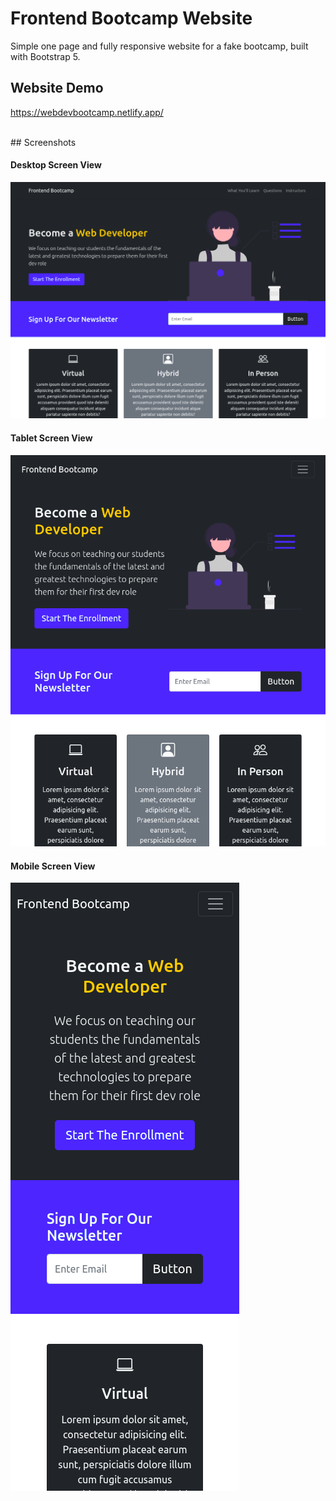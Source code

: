 # Frontend Bootcamp Website

Simple one page and fully responsive website for a fake bootcamp, built with Bootstrap 5.

## Website Demo

https://webdevbootcamp.netlify.app/

<br>
## Screenshots

#### Desktop Screen View

!["Desktop Displays"](https://github.com/Amphakarn/bootcamp/blob/master/doc/DesktopDisplays.png?raw=true)<br>

#### Tablet Screen View

!["Tablet Displays"](https://github.com/Amphakarn/bootcamp/blob/master/doc/TabletDisplays.png?raw=true)<br>

#### Mobile Screen View

!["Mobile Displays"](https://github.com/Amphakarn/bootcamp/blob/master/doc/MobileDisplays.png?raw=true)<br>
